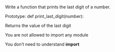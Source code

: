 Write a function that prints the last digit of a number.



Prototype: def print_last_digit(number):

Returns the value of the last digit

You are not allowed to import any module

You don’t need to understand __import__ 
